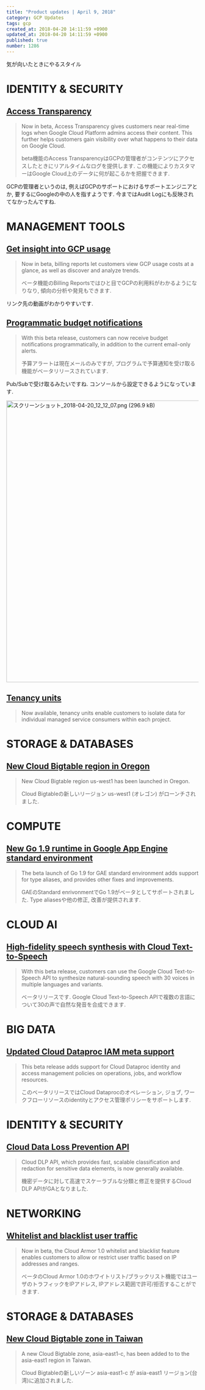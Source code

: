 ```yaml
---
title: "Product updates | April 9, 2018"
category: GCP Updates
tags: gcp
created_at: 2018-04-20 14:11:59 +0900
updated_at: 2018-04-20 14:11:59 +0900
published: true
number: 1286
---
```


気が向いたときにやるスタイル

# IDENTITY & SECURITY

## [Access Transparency](https://cloud.google.com/access-transparency/)

> Now in beta, Access Transparency gives customers near real-time logs when Google Cloud Platform admins access their content. This further helps customers gain visibility over what happens to their data on Google Cloud.
>
> beta機能のAccess TransparencyはGCPの管理者がコンテンツにアクセスしたときにリアルタイムなログを提供します. この機能によりカスタマーはGoogle Cloud上のデータに何が起こるかを把握できます.

GCPの管理者というのは, 例えばGCPのサポートにおけるサポートエンジニアとか, 要するにGoogleの中の人を指すようです. 今まではAudit Logにも反映されてなかったんですね.

# MANAGEMENT TOOLS

## [Get insight into GCP usage](https://cloudplatform.googleblog.com/2018/03/understand-your-spending-at-a-glance-with-Google-Cloud-Billing-reports-beta.html)

> Now in beta, billing reports let customers view GCP usage costs at a glance, as well as discover and analyze trends.
>
> ベータ機能のBilling Reportsではひと目でGCPの利用料がわかるようになりなり, 傾向の分析や発見もできます.

リンク先の動画がわかりやすいです.

## [Programmatic budget notifications](https://cloud.google.com/billing/docs/how-to/budgets)

> With this beta release, customers can now receive budget notifications programmatically, in addition to the current email-only alerts.
>
> 予算アラートは現在メールのみですが, プログラムで予算通知を受け取る機能がベータリリースされています.

Pub/Subで受け取るみたいですね. コンソールから設定できるようになっています.

<img width="739" alt="スクリーンショット_2018-04-20_12_12_07.png (296.9 kB)" src="https://img.esa.io/uploads/production/attachments/1679/2018/04/20/4429/9b77141e-467e-42b2-bb05-0f42e842b3a5.png">

## [Tenancy units](https://cloud.google.com/service-consumer-management/tenancy-units/docs/overview)

> Now available, tenancy units enable customers to isolate data for individual managed service consumers within each project.

# STORAGE & DATABASES

## [New Cloud Bigtable region in Oregon](https://cloud.google.com/bigtable/docs/locations)

> New Cloud Bigtable region us-west1 has been launched in Oregon.
>
> Cloud Bigtableの新しいリージョン us-west1 (オレゴン) がローンチされました.

# COMPUTE

## [New Go 1.9 runtime in Google App Engine standard environment](https://cloud.google.com/appengine/docs/standard/go/release-notes)

> The beta launch of Go 1.9 for GAE standard environment adds support for type aliases, and provides other fixes and improvements.
>
> GAEのStandard enrivonmentでGo 1.9がベータとしてサポートされました. Type aliasesや他の修正, 改善が提供されます.

# CLOUD AI

## [High-fidelity speech synthesis with Cloud Text-to-Speech](https://cloud.google.com/text-to-speech/)

> With this beta release, customers can use the Google Cloud Text-to-Speech API to synthesize natural-sounding speech with 30 voices in multiple languages and variants.
>
> ベータリリースです. Google Cloud Text-to-Speech APIで複数の言語について30の声で自然な発音を合成できます.

# BIG DATA

## [Updated Cloud Dataproc IAM meta support](https://cloud.google.com/dataproc/docs/concepts/iam/iam)

> This beta release adds support for Cloud Dataproc identity and access management policies on operations, jobs, and workflow resources.
>
> このベータリリースではCloud Dataprocのオペレーション, ジョブ, ワークフローリソースのidentityとアクセス管理ポリシーをサポートします.

# IDENTITY &amp; SECURITY

## [Cloud Data Loss Prevention API](https://cloudplatform.googleblog.com/2018/03/take-charge-of-your-sensitive-data-with-the-Cloud-DLP-API.html)

> Cloud DLP API, which provides fast, scalable classification and redaction for sensitive data elements, is now generally available.
>
> 機密データに対して高速でスケーラブルな分類と修正を提供するCloud DLP APIがGAとなりました.

# NETWORKING

## [Whitelist and blacklist user traffic](https://cloud.google.com/armor/)

> Now in beta, the Cloud Armor 1.0 whitelist and blacklist feature enables customers to allow or restrict user traffic based on IP addresses and ranges.
>
> ベータのCloud Armor 1.0のホワイトリスト/ブラックリスト機能ではユーザのトラフィックをIPアドレス, IPアドレス範囲で許可/拒否することができます.

# STORAGE &amp; DATABASES

## [New Cloud Bigtable zone in Taiwan](https://cloud.google.com/bigtable/)

> A new Cloud Bigtable zone, asia-east1-c, has been added to to the asia-east1 region in Taiwan.
>
> Cloud Bigtableの新しいゾーン asia-east1-c が asia-east1 リージョン(台湾)に追加されました.

